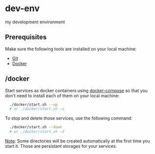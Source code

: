 # dev-env
my development environment

## Prerequisites

Make sure the following tools are installed on your local machine:

- [Git](https://git-scm.com/book/en/v2/Getting-Started-Installing-Git)
- [Docker](https://docs.docker.com/install)

## /docker

Start services as docker containers using [docker-compose](https://docs.docker.com/compose) so that you don't need to install each of them on your local machine:

```bash
  ./docker/start.sh --up
  # or ./docker/start.sh -u
```

To stop and delete those services, use the following command:

```bash
  ./docker/start.sh --down
  # or ./docker/start.sh -d
```

<u>Note</u>: Some directories will be created automatically at the first time you start it. Those are persistant storages for your services.
